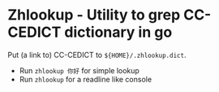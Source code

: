 # Zhlookup - Utility to grep CC-CEDICT dictionary in go

Put (a link to) CC-CEDICT to `${HOME}/.zhlookup.dict`.

* Run `zhlookup 你好` for simple lookup
* Run `zhlookup` for a readline like console
